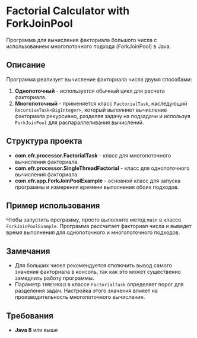 
# Factorial Calculator with ForkJoinPool

Программа для вычисления факториала большого числа с использованием многопоточного подхода (ForkJoinPool) в Java.

## Описание

Программа реализует вычисление факториала числа двумя способами:

1. **Однопоточный** - используется обычный цикл для расчета факториала.
2. **Многопоточный** - применяется класс `FactorialTask`, наследующий `RecursiveTask<BigInteger>`, который выполняет вычисление факториала рекурсивно, разделяя задачу на подзадачи и используя `ForkJoinPool` для распараллеливания вычислений.

## Структура проекта

- **com.efr.processor.FactorialTask** - класс для многопоточного вычисления факториала.
- **com.efr.processor.SingleThreadFactorial** - класс для однопоточного вычисления факториала.
- **com.efr.app.ForkJoinPoolExample** - основной класс для запуска программы и измерения времени выполнения обоих подходов.

## Пример использования

Чтобы запустить программу, просто выполните метод `main` в классе `ForkJoinPoolExample`. Программа рассчитает факториал числа и выведет время выполнения для однопоточного и многопоточного подходов.

## Замечания

- Для больших чисел рекомендуется отключить вывод самого значения факториала в консоль, так как это может существенно замедлить работу программы.
- Параметр `THRESHOLD` в классе `FactorialTask` определяет порог для разделения задач. Настройка этого значения влияет на производительность многопоточного вычисления.

## Требования

- **Java 8** или выше